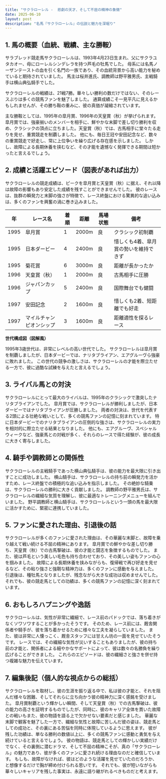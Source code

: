 ```yaml
---
title: "サクラローレル -  悲劇の天才、そして不屈の精神の象徴"
date: 2025-06-10
layout: post
description: "名馬『サクラローレル』の伝説と魅力を深堀り"
---
```


## 1. 馬の概要（血統、戦績、主な勝鞍）

サラブレッド競走馬サクラローレルは、1993年4月23日生まれ、父にサクラユタカオー、母にローレルシンデレラを持つ芦毛の牡馬でした。  母系には名馬ノーザンテーストの血を引く名門の一族であり、その血統背景から高い能力を秘めていると期待されていました。  馬主は桜井進氏、調教師は野平雅男氏、主戦騎手は横山典弘騎手でした。

サクラローレルの戦績は、21戦7勝。華々しい勝利の数だけではない、そのレースぶりは多くの競馬ファンを魅了しました。  通算成績こそ一見平凡に見えるかもしれませんが、その勝ち鞍の重みに、彼の真価が凝縮されています。

主な勝鞍としては、1995年の皐月賞、1996年の天皇賞（秋）が挙げられます。  皐月賞では、強豪揃いのメンバーを相手に、鮮やかな末脚で差し切り勝利を収め、クラシックの頂点に立ちました。天皇賞（秋）では、古馬相手に堂々たる走りを見せ、重賞競走を制覇しました。  他にも、毎日王冠や安田記念など、数々の重賞競走で好走し、常に上位争いを繰り広げる存在感を示しました。  しかし、故障による長期休養を挟むなど、その才能を遺憾なく発揮できる期間は短かったと言えるでしょう。


## 2. 成績と活躍エピソード（図表があれば出力）

サクラローレルの競走成績は、ピークを皐月賞と天皇賞（秋）に据え、それ以降は故障の影響もあり安定した成績を残すことができませんでした。  彼のレースは、抜群の瞬発力と末脚の強さが特徴で、レース終盤における驚異的な追い込みは、多くのファンを興奮の渦に巻き込みました。

| 年 | レース名       | 着順 | 距離 | 馬場状態 | 備考                               |
|---|----------------|-----|------|----------|------------------------------------|
| 1995 | 皐月賞         | 1   | 2000m| 良       | クラシック初制覇                   |
| 1995 | 日本ダービー     | 4   | 2400m| 良       | 惜しくも4着、皐月賞の勢いを維持できず |
| 1995 | 菊花賞         | 6   | 3000m| 良       | 距離が長かったか                    |
| 1996 | 天皇賞（秋）   | 1   | 2000m| 良       | 古馬相手に圧勝                       |
| 1996 | ジャパンカップ   | 5   | 2400m| 良       | 国際舞台でも健闘                    |
| 1997 | 安田記念       | 2   | 1600m| 良       | 惜しくも2着、短距離でも好走           |
| 1997 | マイルチャンピオンシップ | 3   | 1600m| 良       | 距離適性を探るレース                |


**世代構成図（図解風）**

1995年3歳世代は、非常にレベルの高い世代でした。  サクラローレルは皐月賞を制覇しましたが、日本ダービーでは、ナリタブライアン、エアグルーヴら強豪に敗れました。  この世代の競争の激しさは、サクラローレルの才能を際立たせる一方で、彼に過酷な試練を与えたと言えるでしょう。


## 3. ライバル馬との対決

サクラローレルにとって最大のライバルは、1995年のクラシックで激突したナリタブライアンでした。  皐月賞では、サクラローレルが勝利しましたが、日本ダービーではナリタブライアンが圧勝しました。  両者の対決は、世代を代表する2頭による壮絶な戦いとして、多くの競馬ファンの記憶に刻まれています。  特に日本ダービーでのナリタブライアンの圧倒的な強さは、サクラローレルの実力を相対的に際立たせる結果となりました。  他にも、エアグルーヴ、スペシャルウィークなど、強豪馬との対戦が多く、それらのレースで得た経験が、彼の成長に大きく寄与しました。


## 4. 騎手や調教師との関係性

サクラローレルの主戦騎手であった横山典弘騎手は、彼の能力を最大限に引き出すことに成功しました。  横山騎手は、サクラローレルの持ち前の瞬発力を活かすため、レース終盤での積極的な追い込みを指示しました。  その絶妙な騎乗は、サクラローレルの勝利に大きく貢献しました。  調教師の野平雅男氏は、サクラローレルの繊細な気質を理解し、彼に最適なトレーニングメニューを組んでいました。  野平調教師と横山騎手は、サクラローレルという一頭の馬を最大限に活かすために、緊密に連携していました。


## 5. ファンに愛された理由、引退後の話

サクラローレルが多くのファンに愛された理由は、その華麗な末脚と、故障を乗り越えて戦い続ける不屈の精神にあります。  皐月賞での鮮やかな差し切り勝ち、天皇賞（秋）での古馬撃破は、彼の才能と闘志を象徴するものでした。  また、彼は芦毛という美しい毛色も持ち合わせており、その美しい姿もファンの心を掴みました。  故障による長期休養を挟みながらも、復帰戦で再び好走を見せるなど、その粘り強さと強靭な精神力は、多くのファンに感動を与えました。  引退後は、種牡馬となりましたが、残念ながら大きな成功は収めませんでした。  それでも、彼の競走馬としての功績は、多くの競馬ファンの記憶に深く刻まれています。


## 6. おもしろハプニングや逸話

サクラローレルは、気性が非常に繊細で、レース前のパドックでは、落ち着きがなくソワソワすることが多かったそうです。  そのため、レース前には、厩舎関係者や騎手が、彼を落ち着かせるために様々な工夫を凝らしていました。  また、彼は非常に人懐っこく、厩舎スタッフには甘えん坊の一面を見せていたそうです。  レースでは、その繊細な気性が災いすることもありましたが、彼の持ち前の才能と、関係者による細やかなサポートによって、彼は数々の名勝負を繰り広げることができました。  これらのエピソードは、彼の繊細さと強さを併せ持つ複雑な魅力を伝えています。


## 7. 編集後記（個人的な視点からの総括）

サクラローレルを取材し、彼の生涯を振り返る中で、私は彼の才能と、それを阻んだ様々な困難、そしてそれらに立ち向かう彼の精神力に深く感銘を受けました。  皐月賞制覇という輝かしい瞬間、そして天皇賞（秋）での古馬撃破は、彼の能力の高さを証明するものでしたが、同時に、彼のキャリア全体を貫いた故障との戦いもまた、彼の物語を語る上で欠かせない要素だと感じました。  華麗な末脚で観客を魅了した一方で、繊細な気性と故障に苦しんだ彼の姿は、競走馬としての成功と、その裏にある苦悩を同時に体現しているように思えます。  彼が残した功績は、単なる勝利の数値以上に、多くの競馬ファンに感動と勇気を与え続けていると言えるでしょう。  彼の物語は、競走馬としての輝かしい実績だけでなく、その裏側に潜むドラマ、そして不屈の精神こそが、真の「サクラローレル」の魅力であり、彼が多くのファンに愛され続ける理由なのだと確信しています。  もしも、故障がなければ、彼はどのような活躍を見せていたのだろうか、と想像するだけで胸が締め付けられる思いです。  それでも、彼が短いながらも華々しいキャリアを残した事実は、永遠に語り継がれるべきものだと考えます。
